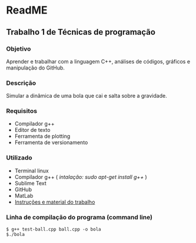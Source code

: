 <h1>ReadME</h1>

<h2>Trabalho 1 de Técnicas de programação</h2>

<h3>Objetivo</h3>
 <p>
 Aprender e trabalhar com a linguagem C++, análises de códigos, gráficos e manipulação do GitHub.
 </p>
 
<h3>Descrição</h3>
<p>
Simular a dinâmica de uma bola que cai e salta sobre a gravidade.
</p>
<h3>Requisitos</h3>

 * Compilador g++
 * Editor de texto
 * Ferramenta de plotting
 * Ferramenta de versionamento
 
 <h3>Utilizado</h3>
 
 * Terminal linux
 * Compilador g++ ( _intalação: sudo apt-get install g++_ )
 * Sublime Text
 * GitHub
 * MatLab
 * [Instruções e material do trabalho](http://www.robots.ox.ac.uk/~victor/teaching/labs/b16/)
 
 
<h3>Linha de compilação do programa (command line)</h3>

```
$ g++ test-ball.cpp ball.cpp -o bola                                                   
$./bola

```

 
